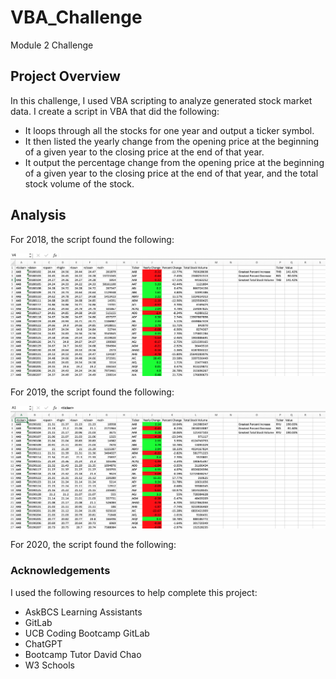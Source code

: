 # VBA_Challenge
Module 2 Challenge

## Project Overview
In this challenge, I used VBA scripting to analyze generated stock market data. I create a script in VBA that did the following:
* It loops through all the stocks for one year and output a ticker symbol.
* It then listed the yearly change from the opening price at the beginning of a given year to the closing price at the end of that year.
* It output the percentage change from the opening price at the beginning of a given year to the closing price at the end of that year, and the total stock volume of the stock. 

## Analysis
For 2018, the script found the following:

![](https://github.com/Houdini24/VBA_Challenge/blob/main/Resources/2018.png)

For 2019, the script found the following:

![](https://github.com/Houdini24/VBA_Challenge/blob/main/Resources/2019.png)

For 2020, the script found the following:

### Acknowledgements
I used the following resources to help complete this project:

* AskBCS Learning Assistants
* GitLab
* UCB Coding Bootcamp GitLab
* ChatGPT
* Bootcamp Tutor David Chao
* W3 Schools
